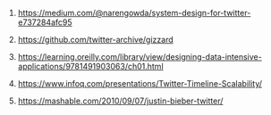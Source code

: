 1) https://medium.com/@narengowda/system-design-for-twitter-e737284afc95

2) https://github.com/twitter-archive/gizzard

3) https://learning.oreilly.com/library/view/designing-data-intensive-applications/9781491903063/ch01.html

4) https://www.infoq.com/presentations/Twitter-Timeline-Scalability/

5) https://mashable.com/2010/09/07/justin-bieber-twitter/
